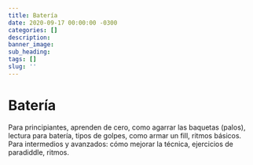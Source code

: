 ```yaml
---
title: Batería
date: 2020-09-17 00:00:00 -0300
categories: []
description:
banner_image:
sub_heading:
tags: []
slug: ''
---
```


# Batería
Para principiantes, aprenden de cero, como agarrar las baquetas (palos), lectura para batería, tipos de golpes, como
 armar un fill, ritmos básicos. Para intermedios y avanzados: cómo mejorar la técnica, ejercicios de paradiddle, ritmos.


